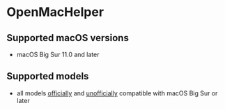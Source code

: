 # OpenMacHelper

## Supported macOS versions
* macOS Big Sur 11.0 and later

## Supported models
* all models [officially](https://support.apple.com/103111) and [unofficially](https://dortania.github.io/OpenCore-Legacy-Patcher/MODELS.html) compatible with macOS Big Sur or later
